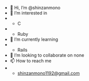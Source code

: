 - 👋 Hi, I’m @shinzanmono
- 👀 I’m interested in 
- - C 
- - Ruby
- 🌱 I’m currently learning 
- - Rails
- 💞️ I’m looking to collaborate on none
- 📫 How to reach me 
-  - shinzanmono1192@gmail.com

<!---
shinzanmono/shinzanmono is a ✨ special ✨ repository because its `README.md` (this file) appears on your GitHub profile.
You can click the Preview link to take a look at your changes.
--->
